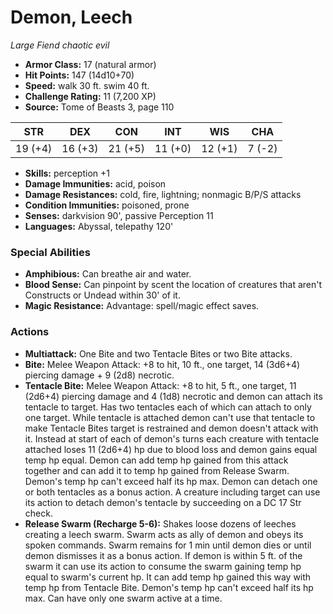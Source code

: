 # Demon, Leech

*Large* *Fiend* *chaotic evil*

- **Armor Class:** 17 (natural armor)
- **Hit Points:** 147 (14d10+70)
- **Speed:** walk 30 ft. swim 40 ft.
- **Challenge Rating:** 11 (7,200 XP)
- **Source:** Tome of Beasts 3, page 110

| STR | DEX | CON | INT | WIS | CHA |
| --- | --- | --- | --- | --- | --- |
| 19 (+4) | 16 (+3) | 21 (+5) | 11 (+0) | 12 (+1) | 7 (-2) |

- **Skills:** perception +1
- **Damage Immunities:** acid, poison 
- **Damage Resistances:** cold, fire, lightning; nonmagic B/P/S attacks
- **Condition Immunities:** poisoned, prone
- **Senses:** darkvision 90', passive Perception 11
- **Languages:** Abyssal, telepathy 120'

### Special Abilities

- **Amphibious:** Can breathe air and water.
- **Blood Sense:** Can pinpoint by scent the location of creatures that aren't Constructs or Undead within 30' of it.
- **Magic Resistance:** Advantage: spell/magic effect saves.

### Actions

- **Multiattack:** One Bite and two Tentacle Bites or two Bite attacks.
- **Bite:** Melee Weapon Attack: +8 to hit, 10 ft., one target, 14 (3d6+4) piercing damage + 9 (2d8) necrotic.
- **Tentacle Bite:** Melee Weapon Attack: +8 to hit, 5 ft., one target, 11 (2d6+4) piercing damage and 4 (1d8) necrotic and demon can attach its tentacle to target. Has two tentacles each of which can attach to only one target. While tentacle is attached demon can't use that tentacle to make Tentacle Bites target is restrained and demon doesn't attack with it. Instead at start of each of demon's turns each creature with tentacle attached loses 11 (2d6+4) hp due to blood loss and demon gains equal temp hp equal. Demon can add temp hp gained from this attack together and can add it to temp hp gained from Release Swarm. Demon's temp hp can't exceed half its hp max. Demon can detach one or both tentacles as a bonus action. A creature including target can use its action to detach demon's tentacle by succeeding on a DC 17 Str check.
- **Release Swarm (Recharge 5-6):** Shakes loose dozens of leeches creating a leech swarm. Swarm acts as ally of demon and obeys its spoken commands. Swarm remains for 1 min until demon dies or until demon dismisses it as a bonus action. If demon is within 5 ft. of the swarm it can use its action to consume the swarm gaining temp hp equal to swarm's current hp. It can add temp hp gained this way with temp hp from Tentacle Bite. Demon's temp hp can't exceed half its hp max. Can have only one swarm active at a time.



